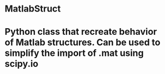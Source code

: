 # MatlabStruct

# Python class that recreate behavior of Matlab structures. Can be used to simplify the import of .mat using scipy.io
